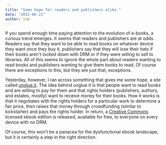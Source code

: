 ```yaml
---
title: "Some hope for readers and publishers alike."
date: "2012-06-21"
author: tom
---
```


If you spend enough time paying attention to the evolution of e-books, a curious trend emerges. It seems that readers and publishers are at odds. Readers say that they want to be able to read books on whatever device they want once they buy it, publishers say that they will lose their hats if their books aren't locked down with DRM or if they were willing to sell to libraries. All of this seems to ignore the whole part about readers wanting to read books and publishers wanting to give them books to read. Of course there are exceptions to this, but they are just that, exceptions.

Yesterday, however, I ran across something that gives me some hope, a site called [unglue.it](http://unglue.it). The idea behind unglue.it is that people want to read books and are willing to pay for them and that rights holders (publishers, authors, and estates, mostly) want to receive money for their books. How it works is that it negotiates with the rights holders for a particular work to determine a fair price, then raises that money through crowdfunding (similar to kickstarter) and pays the rights holder. In return, a [Creative Commons](http://creativecommons.org/) licensed ebook edition is released, available for free, to everyone on every device with no DRM.

Of course, this won't be a panacea for the dysfunctional ebook landscape, but it is certainly a step in the right direction.
